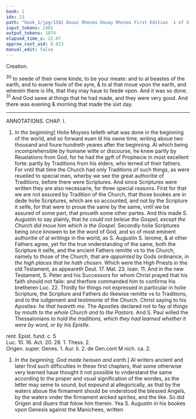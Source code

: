 ```yaml
---
book: 1
idx: 23
path: "book_1/jpg/1582 Douai Rheims Douay Rheims First Edition  1 of 3 1609 Old Testament.pdf-23.jpg"
input_tokens: 2405
output_tokens: 1074
elapsed_time_s: 22.07
approx_cost_usd: 0.023
manual_edit: false
---
```

Creation.

<sup>30</sup> to seede of their owne kinde, to be your meate: and to al beastes of the earth, and to euerie foule of the ayre, & to al that moue vpon the earth, and wherein there is life, that they may haue to feede vpon. And it was so done. <sup>31</sup> And God sawe al things that he had made, and they were very good. And there was euening & morning that made the sixt day.

[^1]: Euerie creature in nature is good, but al considered together make the whole world perfect, most apt to mans vse and Gods glorie. S. Aug. li. 1. de Gen. cont. Manich. ca. 21.

---

ANNOTATIONS.
CHAP. I.

1. *In the beginning*] Holie Moyses telleth what was done in the beginning of the world, and so forward euen til his owne time, writing aboue two thousand and foure hundreth yeares after the beginning. Al which being incomprehensible by humane witte or discourse, he knew partly by Reuelations from God, for he had the gyft of Prophecie in most excellent forte: partly by Traditions from his elders, who lerned of their fathers. For vntil that time the Church had only Traditions of such things, as were reueiled to special men, wherby we see the great authoritie of Traditions, before there were Scriptures. And since Scriptures were written they are also necessarie, for three special reasons. First for that we are not assured by Tradition of the Church, that those bookes are in dede holie Scriptures, which are so accounted, and not by the Scripture it selfe, for that were to proue the same by the same, vntil we be assured of some part, that proueth some other partes. And this made S. Augustin to say plainly, that *he could not beleue the Gospel, except the Church did moue him which is the Gospel*. Secondly holie Scriptures being once knowen to be the word of God, and so of most eminent authoritie of al writings in the world, as S. Augustin S. Ierome, & al other Fathers agree, yet for the true vnderstanding of the same, both the Scripture it selfe, and the ancient Fathers remitte vs to the Church, namely to those of the Church, that are *appointed* by Gods ordinance, *in the high places that he hath chosen*. Which were the High Priests in the old Testament, as appeareth Deut. 17. Mat. 23. Ioan. 11. And in the new Testament, S. Peter and his Successors for whom Christ prayed that his faith should not faile: and therfore commanded him to confirme his bretheren Luc. 22. Thirdly for things not expressed in particular in holie Scripture, the Scripture and Fathers do likewise remitte vs to Traditions, and to the iudgement and testimonie of the Church. Christ saying to his Apostles: *he that heareth me*. The Apostles declared not to fay *al things* by mouth *to the whole Church and to the Pastors*. And S. Paul willed the Thessalonians *to hold the traditions, which they had learned whether it were by word, or by his Epistle*.

[^2]: The Church had only Traditions & no Scripture aboue 2400. yeares.

[^3]: Traditions necessarie for three causes.

<aside>rent. Epist. fund. c. 5</aside>

<aside>Luc. 10. 16. Act. 20. 28. 1. Thess. 2.</aside>

<aside>Origen. super. Genes. 1. Aur. li. 2. de Gen.cont M nich. ca. 2.</aside>

1. *In the beginning, God made heauen and earth.*] Al writers ancient and later find such difficulties in these first chapters, that some otherwise very learned haue thought it not possible to vnderstand the same according to the proper and vsual signification of the wordes, as the letter may seme to sound, but expound al allegorically, as that by the waters aboue the firmament should be vnderstood the blessed Angels, by the waters vnder the firmament wicked spirites, and the like. So did Origen and diuers that folow him therein. Yea S. Augustin in his bookes vpon Genesis against the Manichees, written